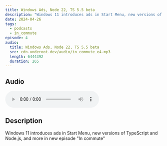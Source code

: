 ```yaml
---
title: Windows Ads, Node 22, TS 5.5 beta
description: "Windows 11 introduces ads in Start Menu, new versions of TypeScript and Node.js, and more in new episode \"In commute\""
date: 2024-04-26
tags:
  - podcasts
  - in_commute
episode: 4
audio:
  title: Windows Ads, Node 22, TS 5.5 beta
  src: cdn.underoot.dev/audio/in_commute_e4.mp3
  length: 6444392
  duration: 265
---
```

## Audio
<audio src='{{ "https://dts.podtrac.com/redirect.mp3/" + audio.src }}' controls></audio>

## Description
Windows 11 introduces ads in Start Menu, new versions of TypeScript and Node.js, and more in new episode "In commute"
